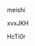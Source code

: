 meishi
































































xvxJKH































HcTi0r
